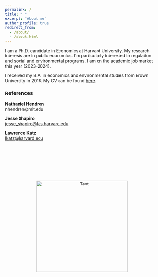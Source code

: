 ```yaml
---
permalink: /
title: " "
excerpt: "About me"
author_profile: true
redirect_from: 
  - /about/
  - /about.html
---
```


I am a Ph.D. candidate in Economics at Harvard University. My research interests are in public economics. I'm particularly interested in regulation and social and environmental programs. I am on the academic job market this year (2023-2024).

I received my B.A. in economics and environmental studies from Brown University in 2016. My CV can be found <a href="http://jenna-anders.github.io/files/Anders_CV_2023.pdf" target="_blank">here</a>.

### References 


<strong>Nathaniel Hendren</strong><br><a href="mailto:nhendren@mit.edu">nhendren@mit.edu</a>



<p><strong>Jesse Shapiro</strong><br><a href="mailto:jesse_shapiro@fas.harvard.edu">jesse_shapiro@fas.harvard.edu</a></p>



<p><strong>Lawrence Katz</strong><br><a href="mailto:lkatz@harvard.edu">lkatz@harvard.edu</a></p>

<br>

<p style="text-align:center; margin-top:100px"><img src="images/fortwitter.jpeg" alt="Test" width="300" height="auto"> </p>

